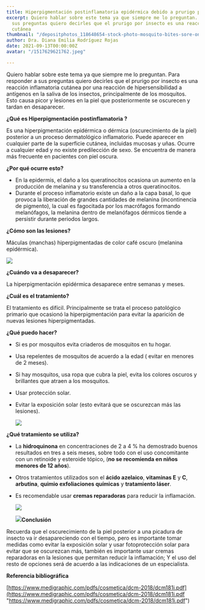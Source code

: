```yaml
---
title: Hiperpigmentación postinflamatoria epidérmica debido a prurigo por insecto
excerpt: Quiero hablar sobre este tema ya que siempre me lo preguntan. Para responder
  sus preguntas quiero decirles que el prurigo por insecto es una reacción inflamatoria
  cutánea
thumbnail: "/depositphotos_118648654-stock-photo-mosquito-bites-sore-on-baby.jpeg"
author: Dra. Diana Emilia Rodríguez Rojas
date: 2021-09-13T00:00:00Z
avatar: "/1517629621762.jpeg"

---
```

Quiero hablar sobre este tema ya que siempre me lo preguntan. Para responder a sus preguntas quiero decirles que el prurigo por insecto es una reacción inflamatoria cutánea por una reacción de hipersensibilidad a antígenos en la saliva de los insectos, principalmente de los mosquitos. Esto causa picor y lesiones en la piel que posteriormente se oscurecen y tardan en desaparecer.

**¿Qué es Hiperpigmentación postinflamatoria ?**

Es una hiperpigmentación  epidérmica o dérmica (oscurecimiento de la piel) posterior a un proceso dermatológico inflamatorio. Puede aparecer en cualquier parte de la superficie cutánea, incluidas mucosas y uñas. Ocurre a cualquier edad y no existe predilección de sexo. Se encuentra de manera más frecuente en pacientes con piel oscura.

**¿Por qué ocurre esto?**

* En la epidermis, el daño a los queratinocitos ocasiona un aumento en la producción de melanina y su transferencia a otros queratinocitos.
* Durante el proceso inflamatorio existe un daño a la capa basal, lo que provoca la liberación de grandes cantidades de melanina (incontinencia de pigmento), la cual es fagocitada por los macrófagos formando melanófagos, la melanina dentro de melanófagos dérmicos tiende a persistir durante periodos largos.

**¿Cómo son las lesiones?**

Máculas (manchas) hiperpigmentadas de color café oscuro (melanina epidérmica).

![](/depositphotos_118648654-stock-photo-mosquito-bites-sore-on-baby.jpeg)

**¿Cuándo va a desaparecer?**

La hiperpigmentación epidérmica desaparece entre semanas y meses.

**¿Cuál es el tratamiento?**

El tratamiento es difícil. Principalmente se trata el proceso patológico primario que ocasionó la hiperpigmentación para evitar la aparición de nuevas lesiones hiperpigmentadas.

**¿Qué puedo hacer?**

* Si es por mosquitos evita criaderos de mosquitos en tu hogar.
* Usa repelentes de mosquitos de acuerdo a la edad ( evitar en menores de 2 meses).
* Si hay mosquitos, usa ropa que cubra la piel, evita los colores oscuros y brillantes que atraen a los mosquitos.
* Usar protección solar.
* Evitar la exposición solar (esto evitará que se oscurezcan más las lesiones).

  ![](/81q5gfqcmol-_sx466_.jpg)

**¿Qué tratamiento se utiliza?**

* La **hidroquinona** en concentraciones de 2 a 4 % ha demostrado buenos resultados en tres a seis meses, sobre todo con el uso concomitante con un retinoide y esteroide tópico, (**no se recomienda en niños menores de 12 años**).
* Otros tratamientos utilizados son el **ácido azelaico**, **vitaminas E** y **C**, **arbutina**, **quimio exfoliaciones químicas** y **tratamiento láser**.
* Es recomendable usar **cremas reparadoras** para reducir la inflamación.

  ![](/d_nq_np_848475-mlv43951268999_102020-o.jpeg)

  ![](/mustela-cicastela-onarici-bakim-kremi-40-ml-kc2399730-1-3bbc60a2ccfa49b79e74610e919221b3.jpeg)**Conclusión**

Recuerda que el oscurecimiento de la piel posterior a una picadura de insecto va ir desapareciendo con el tiempo, pero es importante tomar medidas como evitar la exposición solar y usar fotoprotección solar para evitar que se oscurezcan más, también es importante usar cremas reparadoras en la lesiones que permitan reducir la inflamación; Y el uso del resto de opciones será de acuerdo a las indicaciones de un especialista.

**Referencia bibliográfica**

[https://www.medigraphic.com/pdfs/cosmetica/dcm-2018/dcm181i.pdf](https://www.medigraphic.com/pdfs/cosmetica/dcm-2018/dcm181i.pdf "https://www.medigraphic.com/pdfs/cosmetica/dcm-2018/dcm181i.pdf")